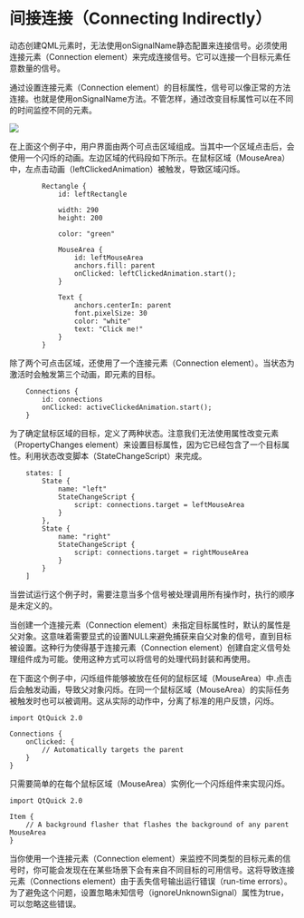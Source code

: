 # 间接连接（Connecting Indirectly）

动态创建QML元素时，无法使用onSignalName静态配置来连接信号。必须使用连接元素（Connection element）来完成连接信号。它可以连接一个目标元素任意数量的信号。

通过设置连接元素（Connection element）的目标属性，信号可以像正常的方法连接。也就是使用onSignalName方法。不管怎样，通过改变目标属性可以在不同的时间监控不同的元素。

![](http://qmlbook.github.io/_images/connections.png)

在上面这个例子中，用户界面由两个可点击区域组成。当其中一个区域点击后，会使用一个闪烁的动画。左边区域的代码段如下所示。在鼠标区域（MouseArea）中，左点击动画（leftClickedAnimation）被触发，导致区域闪烁。

```
        Rectangle {
            id: leftRectangle

            width: 290
            height: 200

            color: "green"

            MouseArea {
                id: leftMouseArea
                anchors.fill: parent
                onClicked: leftClickedAnimation.start();
            }

            Text {
                anchors.centerIn: parent
                font.pixelSize: 30
                color: "white"
                text: "Click me!"
            }
        }
```

除了两个可点击区域，还使用了一个连接元素（Connection element）。当状态为激活时会触发第三个动画，即元素的目标。

```
    Connections {
        id: connections
        onClicked: activeClickedAnimation.start();
    }
```
为了确定鼠标区域的目标，定义了两种状态。注意我们无法使用属性改变元素（PropertyChanges element）来设置目标属性，因为它已经包含了一个目标属性。利用状态改变脚本（StateChangeScript）来完成。

```
    states: [
        State {
            name: "left"
            StateChangeScript {
                script: connections.target = leftMouseArea
            }
        },
        State {
            name: "right"
            StateChangeScript {
                script: connections.target = rightMouseArea
            }
        }
    ]
```

当尝试运行这个例子时，需要注意当多个信号被处理调用所有操作时，执行的顺序是未定义的。

当创建一个连接元素（Connection element）未指定目标属性时，默认的属性是父对象。这意味着需要显式的设置NULL来避免捕获来自父对象的信号，直到目标被设置。这种行为使得基于连接元素（Connection element）创建自定义信号处理组件成为可能。使用这种方式可以将信号的处理代码封装和再使用。

在下面这个例子中，闪烁组件能够被放在任何的鼠标区域（MouseArea）中.点击后会触发动画，导致父对象闪烁。在同一个鼠标区域（MouseArea）的实际任务被触发时也可以被调用。这从实际的动作中，分离了标准的用户反馈，闪烁。

```
import QtQuick 2.0

Connections {
	onClicked: {
		// Automatically targets the parent
	}
}
```

只需要简单的在每个鼠标区域（MouseArea）实例化一个闪烁组件来实现闪烁。

```
import QtQuick 2.0

Item {
	// A background flasher that flashes the background of any parent MouseArea
}
```

当你使用一个连接元素（Connection element）来监控不同类型的目标元素的信号时，你可能会发现在在某些场景下会有来自不同目标的可用信号。这将导致连接元素（Connections element）由于丢失信号输出运行错误（run-time errors）。为了避免这个问题，设置忽略未知信号（ignoreUnknownSignal）属性为true，可以忽略这些错误。




